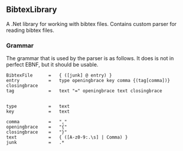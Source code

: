 ## BibtexLibrary
A .Net library for working with bibtex files. Contains custom parser for reading bibtex files.

### Grammar

The grammar that is used by the parser is as follows. It does is not in perfect EBNF, but it should be usable.

```
BibtexFile 		= 	{ ([junk] @ entry) }
entry 			=	type openingbrace key comma {(tag[comma])} closingbrace 
tag				= 	text "=" openingbrace text closingbrace


type			=	text
key				= 	text

comma 			=	","
openingbrace	=	"{"
closingbrace	=	"}"
text			= 	{ ([A-z0-9:.\s] | Comma) }
junk			=   .*
```
